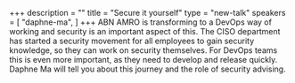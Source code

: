 +++
description = ""
title = "Secure it yourself"
type = "new-talk"
speakers = [
        "daphne-ma",
]
+++
ABN AMRO is transforming to a DevOps way of working and security is an important aspect of this. The CISO department has started a security movement for all employees to gain security knowledge, so they can work on security themselves. For DevOps teams this is even more important, as they need to develop and release quickly. Daphne Ma will tell you about this journey and the role of security advising.